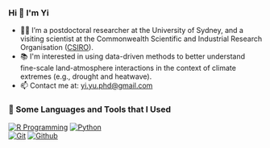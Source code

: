 ### Hi 👋 I'm Yi

- 👨‍🎓 I’m a postdoctoral researcher at the University of Sydney, and a visiting scientist at the Commonwealth Scientific and Industrial Research Organisation ([CSIRO](https://people.csiro.au/Y/Y/yi-yu)).
- 📚 I'm interested in using data-driven methods to better understand fine-scale land-atmosphere interactions in the context of climate extremes (e.g., drought and heatwave). 
- 📫 Contact me at: yi.yu.phd@gmail.com

### 📐 Some Languages and Tools that I Used

[![R Programming](https://img.shields.io/badge/-R%20Programming-3776AB?style=flat&logo=R&logoColor=white)](https://www.r-project.org/)
[![Python](https://img.shields.io/badge/-Python-3776AB?style=flat&logo=python&logoColor=white)](https://www.python.org/)
<br />
[![Git](https://img.shields.io/badge/-Git-F05032?style=flat&logo=git&logoColor=white)](https://git-scm.com/)
[![Github](https://img.shields.io/badge/-Github-181717?style=flat&logo=github&logoColor=white)](https://github.com/)


<!--👯 I’m looking to collaborate on ...
- 🤔 I’m looking for help with ...
- 💬 Ask me about ...

- 😄 Pronouns: ...
- ⚡ Fun fact: ...
-->

